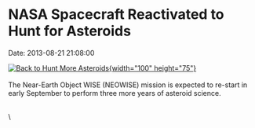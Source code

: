 NASA Spacecraft Reactivated to Hunt for Asteroids
=================================================

Date: 2013-08-21 21:08:00

[![Back to Hunt More
Asteroids](http://www.jpl.nasa.gov/images/wise/20130821/pia17254-th.jpg){width="100"
height="75"}](http://www.jpl.nasa.gov/news/news.cfm?release=2013-257&rn=news.xml&rst=3882)\
\
The Near-Earth Object WISE (NEOWISE) mission is expected to re-start in
early September to perform three more years of asteroid science.

\
\
